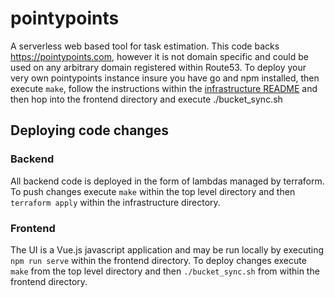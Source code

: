 # pointypoints

A serverless web based tool for task estimation. This code backs https://pointypoints.com, however it is not domain specific and could be used on any arbitrary domain registered within Route53. To deploy your very own pointypoints instance insure you have go and npm installed, then execute `make`, follow the instructions within the [infrastructure README](infrastructure/README.md) and then hop into the frontend directory and execute ./bucket_sync.sh

## Deploying code changes

### Backend
All backend code is deployed in the form of lambdas managed by terraform. To push changes execute `make` within the top level directory and then `terraform apply` within the infrastructure directory.

### Frontend
The UI is a Vue.js javascript application and may be run locally by executing `npm run serve` within the frontend directory. To deploy changes execute `make` from the top level directory and then `./bucket_sync.sh` from within the frontend directory.